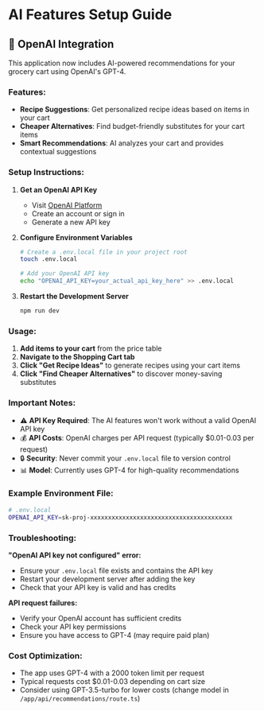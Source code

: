# AI Features Setup Guide

## 🤖 OpenAI Integration

This application now includes AI-powered recommendations for your grocery cart using OpenAI's GPT-4.

### Features:
- **Recipe Suggestions**: Get personalized recipe ideas based on items in your cart
- **Cheaper Alternatives**: Find budget-friendly substitutes for your cart items
- **Smart Recommendations**: AI analyzes your cart and provides contextual suggestions

### Setup Instructions:

1. **Get an OpenAI API Key**
   - Visit [OpenAI Platform](https://platform.openai.com/api-keys)
   - Create an account or sign in
   - Generate a new API key

2. **Configure Environment Variables**
   ```bash
   # Create a .env.local file in your project root
   touch .env.local
   
   # Add your OpenAI API key
   echo "OPENAI_API_KEY=your_actual_api_key_here" >> .env.local
   ```

3. **Restart the Development Server**
   ```bash
   npm run dev
   ```

### Usage:

1. **Add items to your cart** from the price table
2. **Navigate to the Shopping Cart tab**
3. **Click "Get Recipe Ideas"** to generate recipes using your cart items
4. **Click "Find Cheaper Alternatives"** to discover money-saving substitutes

### Important Notes:

- ⚠️ **API Key Required**: The AI features won't work without a valid OpenAI API key
- 💰 **API Costs**: OpenAI charges per API request (typically $0.01-0.03 per request)
- 🔒 **Security**: Never commit your `.env.local` file to version control
- 📊 **Model**: Currently uses GPT-4 for high-quality recommendations

### Example Environment File:

```bash
# .env.local
OPENAI_API_KEY=sk-proj-xxxxxxxxxxxxxxxxxxxxxxxxxxxxxxxxxxxxxxxx
```

### Troubleshooting:

**"OpenAI API key not configured" error:**
- Ensure your `.env.local` file exists and contains the API key
- Restart your development server after adding the key
- Check that your API key is valid and has credits

**API request failures:**
- Verify your OpenAI account has sufficient credits
- Check your API key permissions
- Ensure you have access to GPT-4 (may require paid plan)

### Cost Optimization:

- The app uses GPT-4 with a 2000 token limit per request
- Typical requests cost $0.01-0.03 depending on cart size
- Consider using GPT-3.5-turbo for lower costs (change model in `/app/api/recommendations/route.ts`) 